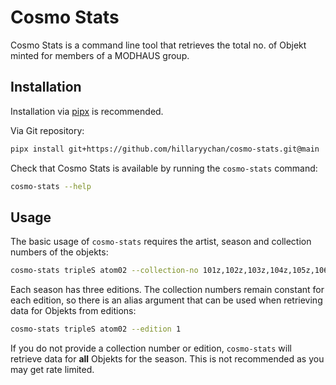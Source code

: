 # Cosmo Stats

Cosmo Stats is a command line tool that retrieves the total no. of Objekt minted
for members of a MODHAUS group.

## Installation

Installation via [pipx](https://pipx.pypa.io/stable/) is recommended.

Via Git repository:

```sh
pipx install git+https://github.com/hillaryychan/cosmo-stats.git@main
```

Check that Cosmo Stats is available by running the `cosmo-stats` command:

```sh
cosmo-stats --help
```

## Usage

The basic usage of `cosmo-stats` requires the artist, season and collection numbers of the objekts:

```sh
cosmo-stats tripleS atom02 --collection-no 101z,102z,103z,104z,105z,106z,107z,108z
```

Each season has three editions. The collection numbers remain constant for each edition, so there is
an alias argument that can be used when retrieving data for Objekts from editions:

```sh
cosmo-stats tripleS atom02 --edition 1
```

If you do not provide a collection number or edition, `cosmo-stats` will retrieve data for **all**
Objekts for the season. This is not recommended as you may get rate limited.

